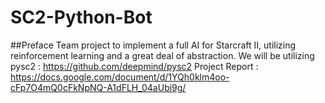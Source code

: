# SC2-Python-Bot
##Preface
Team project to implement a full AI for Starcraft II, utilizing reinforcement learning and a great deal of abstraction.
We will be utilizing pysc2 : https://github.com/deepmind/pysc2
Project Report : https://docs.google.com/document/d/1YQh0klm4oo-cFp7O4mQ0cFkNpNQ-A1dFLH_04aUbi9g/
